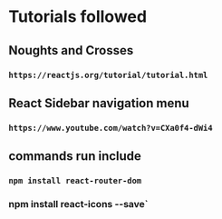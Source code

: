 # Tutorials followed  

## Noughts and Crosses

### `https://reactjs.org/tutorial/tutorial.html`

## React Sidebar navigation menu

### `https://www.youtube.com/watch?v=CXa0f4-dWi4`

## commands run include

### `npm install react-router-dom`

### npm install react-icons --save`

